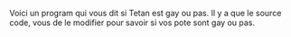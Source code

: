 Voici un program qui vous dit si Tetan est gay ou pas.
Il y a que le source code, vous de le modifier pour savoir si vos pote sont gay ou pas.
